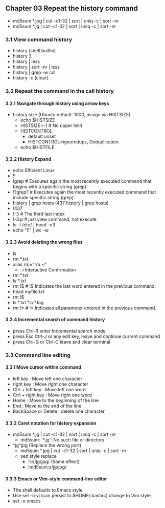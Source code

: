 ## Chapter 03 Repeat the history command
* md5sum *.jpg | cut -c1-32 | sort | uniq -c | sort -nr
* md5sum *.jg | cut -c1-32 | sort | uniq -c | sort -nr
### 3.1 View command history
* history (shell builtin)
* history 3
* history | less
* history | sort -nr | less
* history | grep -w cd
* history -c (clear)
### 3.2 Repeat the command in the call history
#### 3.2.1 Navigate through history using arrow keys
* history size (Ubuntu default: 1000, assign via HISTSIZE)
  * echo $HISTSIZE
  * HISTSIZE=-1 # No upper limit
  * HISTCONTROL
    * default unset
    * HISTCONTROL=ignoredups, Deduplication
  * echo $HISTFILE
#### 3.2.2 History Expand
* echo Efficient Linux
* !!
* !grep # Executes again the most recently executed command that begins with a specific string (grep).
* !?grep? # Executes again the most recently executed command that include specific string (grep).
* history | grep hosts (437  history | grep hosts)
* !437
* !-3 # The third last index
* !-3:p # just view command, not execute
* ls -l /etc/ | head -n3
* echo "!!" | wc -w
#### 3.2.3 Avoid deleting the wrong files
* ls
* rm *.txt
* alias rm="rm -i"
  * -i Interactive Confirmation
* rm *.txt
* ls *.txt
* rm !$ # !$ Indicates the last word entered in the previous command.
* head myfile.txt
* rm !$
* ls *.txt *.o *.log
* rm !* # !* Indicates all parameter entered in the previous command.
#### 3.2.4 Incremental search of command history
* press Ctrl-R enter Incremental search mode
* press Esc Ctrl-J or any edit key, leave and continue current command
* press Ctrl-G or Ctrl-C leave and clear terminal
### 3.3 Command line editing
#### 3.3.1 Move cursor within command
* left key : Move left one character
* right key : Move right one character
* Ctrl + left key : Move left one word
* Ctrl + right key : Move right one word
* Home : Move to the beginning of the line
* End : Move to the end of the line
* BackSpace or Delete : delete one character
#### 3.3.2 Caret notation for history expansion
* md5sum *.jg | cut -c1-32 | sort | uniq -c | sort -nr
  * md5sum: '*.jg': No such file or directory
* ^jg^jpg (Replace the wrong part)
  * md5sum *.jpg | cut -c1-32 | sort | uniq -c | sort -nr
  * sed style replace
    * !!:s/jg/jpg/ (Same effect)
    * !md5sum:s/jg/jpg/
#### 3.3.3 Emacs or Vim-style command-line editor
* The shell defaults to Emacs style
* Use set -o vi (can persist to $HOME/.bashrc) change to Vim style
* set -o emacs